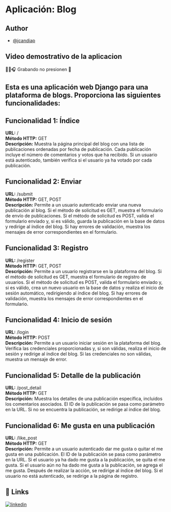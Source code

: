 # Aplicación: Blog

## Author
- [@jcandiap](https://github.com/jcandiap)

## Video demostrativo de la aplicacion
🎥🎤🎧 Grabando no presionen 🤯  

## Esta es una aplicación web Django para una plataforma de blogs. Proporciona las siguientes funcionalidades:

## Funcionalidad 1: Índice

**URL:** /  
**Método HTTP:** GET  
**Descripción:** Muestra la página principal del blog con una lista de publicaciones ordenadas por fecha de publicación. Cada publicación incluye el número de comentarios y votos que ha recibido. Si un usuario está autenticado, también verifica si el usuario ya ha votado por cada publicación.

## Funcionalidad 2: Enviar

**URL:** /submit  
**Método HTTP:** GET, POST  
**Descripción:** Permite a un usuario autenticado enviar una nueva publicación al blog. Si el método de solicitud es GET, muestra el formulario de envío de publicaciones. Si el método de solicitud es POST, valida el formulario enviado y, si es válido, guarda la publicación en la base de datos y redirige al índice del blog. Si hay errores de validación, muestra los mensajes de error correspondientes en el formulario.

## Funcionalidad 3: Registro

**URL:** /register  
**Método HTTP:** GET, POST  
**Descripción:** Permite a un usuario registrarse en la plataforma del blog. Si el método de solicitud es GET, muestra el formulario de registro de usuarios. Si el método de solicitud es POST, valida el formulario enviado y, si es válido, crea un nuevo usuario en la base de datos y realiza el inicio de sesión automático, redirigiendo al índice del blog. Si hay errores de validación, muestra los mensajes de error correspondientes en el formulario.

## Funcionalidad 4: Inicio de sesión

**URL:** /login  
**Método HTTP:** POST  
**Descripción:** Permite a un usuario iniciar sesión en la plataforma del blog. Verifica las credenciales proporcionadas y, si son válidas, realiza el inicio de sesión y redirige al índice del blog. Si las credenciales no son válidas, muestra un mensaje de error.

## Funcionalidad 5: Detalle de la publicación

**URL:** /post_detail  
**Método HTTP:** GET  
**Descripción:** Muestra los detalles de una publicación específica, incluidos los comentarios asociados. El ID de la publicación se pasa como parámetro en la URL. Si no se encuentra la publicación, se redirige al índice del blog.

## Funcionalidad 6: Me gusta en una publicación

**URL:** /like_post  
**Método HTTP:** GET  
**Descripción:** Permite a un usuario autenticado dar me gusta o quitar el me gusta en una publicación. El ID de la publicación se pasa como parámetro en la URL. Si el usuario ya ha dado me gusta a la publicación, se quita el me gusta. Si el usuario aún no ha dado me gusta a la publicación, se agrega el me gusta. Después de realizar la acción, se redirige al índice del blog. Si el usuario no está autenticado, se redirige a la página de registro.

## 🔗 Links
[![linkedin](https://img.shields.io/badge/linkedin-0A66C2?style=for-the-badge&logo=linkedin&logoColor=white)](https://www.linkedin.com/in/jcandiap/)